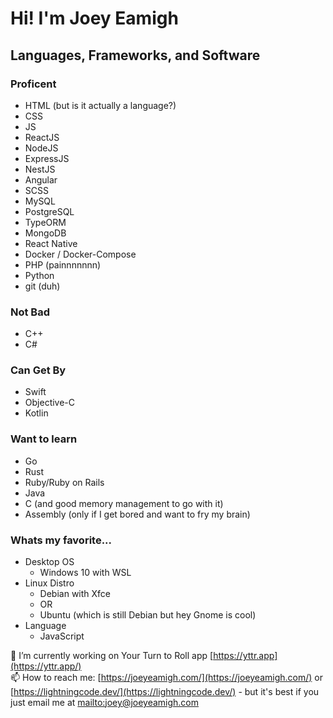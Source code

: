 # Hi! I'm Joey Eamigh

## Languages, Frameworks, and Software

### Proficent

* HTML (but is it actually a language?)
* CSS
* JS
* ReactJS
* NodeJS
* ExpressJS
* NestJS
* Angular
* SCSS
* MySQL
* PostgreSQL
* TypeORM
* MongoDB
* React Native
* Docker / Docker-Compose
* PHP (painnnnnnn)
* Python
* git (duh)

### Not Bad

* C++
* C#

### Can Get By

* Swift
* Objective-C
* Kotlin

### Want to learn

* Go
* Rust
* Ruby/Ruby on Rails
* Java
* C (and good memory management to go with it)
* Assembly (only if I get bored and want to fry my brain)

### Whats my favorite...

* Desktop OS
    * Windows 10 with WSL
* Linux Distro
    * Debian with Xfce
    * OR
    * Ubuntu (which is still Debian but hey Gnome is cool)
* Language
    * JavaScript

🔭 I’m currently working on Your Turn to Roll app [https://yttr.app](https://yttr.app/)<br>
📫 How to reach me: [https://joeyeamigh.com/](https://joeyeamigh.com/) or [https://lightningcode.dev/](https://lightningcode.dev/) - but it's best if you just email me at [mailto:joey@joeyeamigh.com](joey@joeyeamigh.com)



